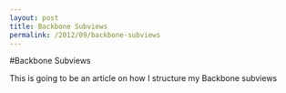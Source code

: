 ```yaml
---
layout: post
title: Backbone Subviews
permalink: /2012/09/backbone-subviews
---
```


#Backbone Subviews

This is going to be an article on how I structure my Backbone subviews